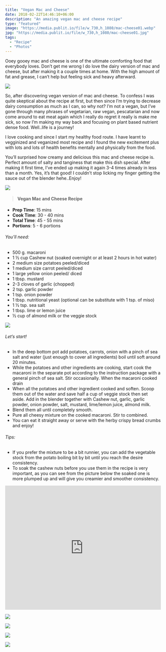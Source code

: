 ```yaml
---
title: "Vegan Mac and Cheese"
date: 2018-02-22T14:46:10+06:00
description: "An amazing vegan mac and cheese recipe"
type: "featured"
image: "https://media.publit.io/file/w_730,h_1080/mac-cheese01.webp"
jpg: "https://media.publit.io/file/w_730,h_1080/mac-cheese01.jpg"
tags:
  - "Recipe"
  - "Photos"
---
```


Ooey gooey mac and cheese is one of the ultimate comforting food that everybody loves. Don’t get me wrong I do love the dairy version of mac and cheese, but after making it a couple times at home. With the high amount of fat and grease, I can’t help but feeling sick and heavy afterward.

![](https://media.publit.io/file/w_730/mac-cheese02.webp)

So, after discovering vegan version of mac and cheese. To confess I was quite skeptical about the recipe at first, but then since I’m trying to decrease dairy consumption as much as I can, so why not? I’m not a vegan, but I’ve gone through many phrases of vegetarian, raw vegan, pescatarian and now come around to eat meat again which I really do regret it really is make me sick, so now I’m making my way back and focusing on plant based nutrient dense food. Well..life is a journey!

I love cooking and since I start my healthy food route. I have learnt to vegginized and veganized most recipe and I found the new excitement plus with lots and lots of health benefits mentally and physically from the food.

You’ll surprised how creamy and delicious this mac and cheese recipe is. Perfect amount of salty and tanginess that make this dish special. After making it first time, I’ve ended up making it again 3-4 times already in less than a month. Yes, it’s that good! I couldn’t stop licking my finger getting the sauce out of the blender hehe..Enjoy!

![](https://media.publit.io/file/w_730/mac-cheese03.webp)

>#### Vegan Mac and Cheese Recipe

- **Prep Time**: 15 mins
- **Cook Time**: 30 - 40 mins
- **Total Time**: 45 - 55 mins
- **Portions**: 5 - 6 portions

###### You’ll need:
- 500 g. macaroni
- 1 ½ cup Cashew nut (soaked overnight or at least 2 hours in hot water)
- 2 medium size potatoes peeled/diced
- 1 medium size carrot peeled/diced
- 1 large yellow onion peeled/ diced
- 1 tbsp. mustard
- 2-3 cloves of garlic (chopped)
- 2 tsp. garlic powder
- 1 tsp. onion powder
- 1 tbsp. nutritional yeast (optional can be substitute with 1 tsp. of miso)
- 1 ½ tsp. sea salt
- 1 tbsp. lime or lemon juice
- ½ cup of almond milk or the veggie stock

![](https://media.publit.io/file/w_730/mac-cheese04.webp)

###### Let’s start!
- In the deep bottom pot add potatoes, carrots, onion with a pinch of sea salt and water (just enough to cover all ingredients) boil until soft around 20 minutes.
- While the potatoes and other ingredients are cooking, start cook the macaroni in the separate pot according to the instruction package with a general pinch of sea salt. Stir occasionally. When the macaroni cooked drain
- When all the potatoes and other ingredient cooked and soften. Scoop them out of the water and save half a cup of veggie stock then set aside. Add in the blender together with Cashew nut, garlic, garlic powder, onion powder, salt, mustard, lime/lemon juice, almond milk.
- Blend them all until completely smooth.
- Pure all cheesy mixture on the cooked macaroni. Stir to combined.
- You can eat it straight away or serve with the herby crispy bread crumbs and enjoy!

###### Tips:
- If you prefer the mixture to be a bit runnier, you can add the vegetable stock from the potato boiling bit by bit until you reach the desire consistency.
- To soak the cashew nuts before you use them in the recipe is very important, as you can see from the picture below the soaked one is more plumped up and will give you creamier and smoother consistency.

<iframe title="Vegan Mac&amp;Cheese" src="https://www.youtube.com/embed/c4XQMkE8BIg?feature=oembed" frameborder="0" allow="accelerometer; autoplay; encrypted-media; gyroscope; picture-in-picture" allowfullscreen="true" id="fitvid0" width="100%" height="400px"></iframe>

![](https://media.publit.io/file/w_730/mac-cheese05.webp)

![](https://media.publit.io/file/w_730/mac-cheese06.webp)

![](https://media.publit.io/file/w_730/mac-cheese08.webp)

![](https://media.publit.io/file/w_730/mac-cheese07.webp)
